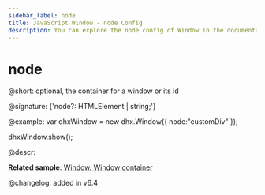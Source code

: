 ```yaml
---
sidebar_label: node
title: JavaScript Window - node Config 
description: You can explore the node config of Window in the documentation of the DHTMLX JavaScript UI library. Browse developer guides and API reference, try out code examples and live demos, and download a free 30-day evaluation version of DHTMLX Suite 7.
---
```


# node

@short: optional, the container for a window or its id

@signature: {'node?: HTMLElement | string;'}

@example:
var dhxWindow = new dhx.Window({
    node:"customDiv"
});

dhxWindow.show();

@descr:

**Related sample**: [Window. Window container](https://snippet.dhtmlx.com/2rrclo09)

@changelog: added in v6.4

[comment]: # (@related: window/how_to_start.md#initialize-window window/configuration.md#custom-node)
